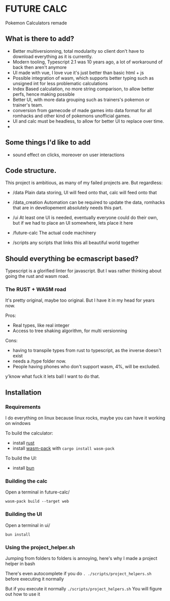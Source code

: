 # FUTURE CALC

Pokemon Calculators remade


## What is there to add?

- Better multiversionning, total modularity so client don't have to download everything as it is currently.
- Modern tooling, Typescript 2.1 was 10 years ago, a lot of workaround of back then aren't anymore
- UI made with vue, I love vue it's just better than basic html + js
- Possible integration of wasm, which supports better typing such as unsigned int for less problematic calculations
- Index Based calculation, no more string comparison, to allow better perfs, hence making possible
- Better UI, with more data grouping such as trainers's pokemon or trainer's team.
- conversion from gamecode of made games into data format for all romhacks and other kind of pokemons unofficial games.
- UI and calc must be headless, to allow for better UI to replace over time.
- 


## Some things I'd like to add

- sound effect on clicks, moreover on user interactions



## Code structure.
This project is ambitious, as many of my failed projects are. But regardless:

- /data
Plain data storing, UI will feed onto that, calc will feed onto that

- /data_creation
Automation can be required to update the data, romhacks that are in devellopement absolutely needs this part.

- /ui
At least one UI is needed, eventually everyone could do their own, but if we had to place an UI somewhere, lets place it here

- /future-calc
The actual code machinery

- /scripts
any scripts that links this all beautiful world together


## Should everything be ecmascript based?

Typescript is a glorified linter for javascript.
But I was rather thinking about going the rust and wasm road.

### The RUST + WASM road
It's pretty original, maybe too original. But I have it in my head for years now.

Pros:
- Real types, like real integer
- Access to tree shaking algorithm, for multi versionning


Cons:
- having to transpile types from rust to typescript, as the inverse doesn't exist
- needs a /type folder now.
- People having phones who don't support wasm, 4%, will be excluded.

y'know what fuck it lets ball I want to do that.

## Installation

### Requirements

I do everything on linux because linux rocks, maybe you can have it working on windows 

To build the calculator: 

- install [rust](https://www.rust-lang.org/tools/install)
- install [wasm-pack](https://developer.mozilla.org/en-US/docs/WebAssembly/Guides/Rust_to_Wasm#wasm-pack) with `cargo install wasm-pack`

To build the UI:

- install [bun](https://bun.sh/)



### Building the calc

Open a terminal in future-calc/
```
wasm-pack build --target web
```

### Building the UI

Open a terminal in ui/
```
bun install
```

### Using the project_helper.sh
Jumping from folders to folders is annoying, here's why I made a project helper in bash

There's even autocomplete if you do `. ./scripts/project_helpers.sh` before executing it normally

But if you execute it normally `./scripts/project_helpers.sh`
You will figure out how to use it